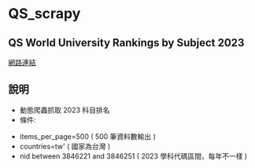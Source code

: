 # QS_scrapy
 
## QS World University Rankings by Subject 2023
[網路連結](https://www.topuniversities.com/subject-rankings/2023?qs_qp=topnav)

## 說明
 - 動態爬蟲抓取 2023 科目排名
 - 條件:
  *  items_per_page=500 ( 500 筆資料數輸出 )
  *  countries=tw' ( 國家為台灣 )
  *  nid between 3846221 and 3846251 ( 2023 學科代碼區間，每年不一樣 )
   
